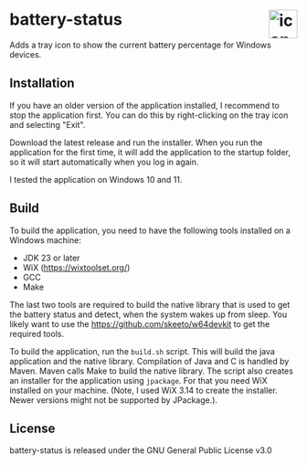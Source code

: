 # battery-status <img src="jpackage/battery-status.ico" alt="icon" width="50" align="right"/>

Adds a tray icon to show the current battery percentage for Windows devices.

## Installation

If you have an older version of the application installed, I recommend to stop the application first. You can do this by
right-clicking on the tray icon and selecting "Exit".

Download the latest release and run the installer. When you run the application for the first time, it will add the
application to the startup folder, so it will start automatically when you log in again.

I tested the application on Windows 10 and 11.

## Build

To build the application, you need to have the following tools installed on a Windows machine:

- JDK 23 or later
- WiX (https://wixtoolset.org/)
- GCC
- Make

The last two tools are required to build the native library that is used to get the battery status and detect, when the
system wakes up from sleep. You likely want to use the https://github.com/skeeto/w64devkit to get the required tools.

To build the application, run the `build.sh` script. This will build the java application and the native library.
Compilation of Java and C is handled by Maven. Maven calls Make to build the native library. The script also creates an
installer for the application using `jpackage`. For that you need WiX installed on your machine. (Note, I used WiX 3.14
to create the installer. Newer versions might not be supported by JPackage.).

## License

battery-status is released under the GNU General Public License v3.0
